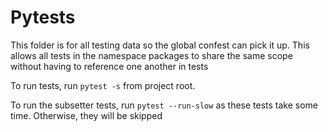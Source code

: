 # Pytests

This folder is for all testing data so the global confest can pick it up. This allows all tests in the namespace packages to share the same scope without having to reference one another in tests

To run tests, run `pytest -s` from project root.

To run the subsetter tests, run `pytest --run-slow` as these tests take some time. Otherwise, they will be skipped
